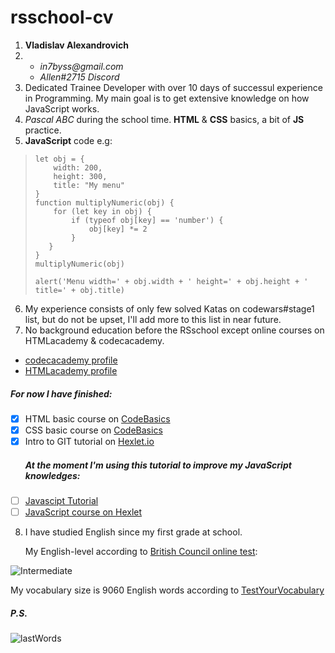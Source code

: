 # rsschool-cv

1. **Vladislav Alexandrovich** 
2. * _in7byss@gmail.com_
   * _Allen#2715 Discord_ 
3. Dedicated Trainee Developer with over 10 days of successul experience in Programming. My main goal is to get extensive knowledge on how JavaScript works.
4. *Pascal ABC* during the school time. **HTML** & **CSS** basics, a bit of **JS** practice.   
5. **JavaScript** code e.g:
> ```
> let obj = {
>     width: 200,
>     height: 300,
>     title: "My menu"
> }
> function multiplyNumeric(obj) {
>     for (let key in obj) {
>         if (typeof obj[key] == 'number') {
>             obj[key] *= 2
>         }
>    }
> }
> multiplyNumeric(obj)
> 
> alert('Menu width=' + obj.width + ' height=' + obj.height + ' title=' + obj.title)
> ```
6. My experience consists of only few solved Katas on codewars#stage1 list, but do not be upset, I'll add more to this list in near future.
7. No background education before the RSschool except online courses on HTMLacademy & codecacademy. 
 * [codecacademy profile](https://www.codecademy.com/profiles/Satered)
 * [HTMLacademy profile](https://htmlacademy.ru/profile/id92580)
 
  ##### **For now I have finished:** 
- [x] HTML basic course on [CodeBasics](https://ru.code-basics.com/languages/html)
- [x] CSS basic course on [CodeBasics](https://ru.code-basics.com/languages/css)
- [x] Intro to GIT tutorial on [Hexlet.io](https://ru.hexlet.io/courses/intro_to_git)
  ##### **At the moment I'm using this tutorial to improve my JavaScript knowledges:** 
- [ ] [Javascipt Tutorial](https://javascript.info/)
- [ ] [JavaScript course on Hexlet](https://ru.hexlet.io/professions/frontend)
8. I have studied English since my first grade at school.

   My English-level according to [British Council online test](https://learnenglish.britishcouncil.org/online-english-level-test):
   
![Intermediate](https://i.gyazo.com/bfd39c266d5af04129307aa507997ca0.png)

   My vocabulary size is 9060 English words according to [TestYourVocabulary](http://testyourvocab.com/result?user=14529514)

   ##### P.S.
   ![lastWords](https://i.gyazo.com/eb798ab178021b6a7c1412545c8bdca5.png)
